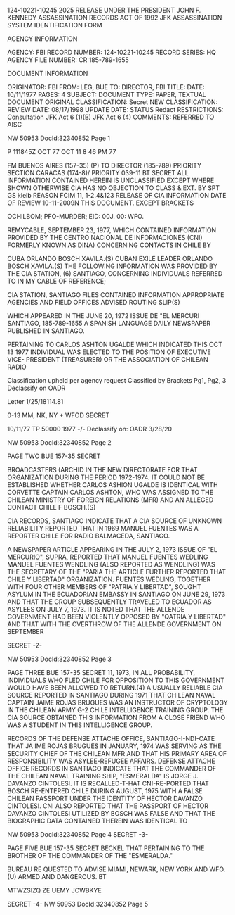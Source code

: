 124-10221-10245
2025 RELEASE UNDER THE PRESIDENT JOHN F. KENNEDY ASSASSINATION RECORDS ACT OF 1992
JFK ASSASSINATION SYSTEM
IDENTIFICATION FORM

AGENCY INFORMATION

AGENCY: FBI
RECORD NUMBER: 124-10221-10245
RECORD SERIES: HQ
AGENCY FILE NUMBER: CR 185-789-1655

DOCUMENT INFORMATION

ORIGINATOR: FBI
FROM: LEG, BUE
TO: DIRECTOR, FBI
TITLE:
DATE: 10/11/1977
PAGES: 4
SUBJECT:
DOCUMENT TYPE: PAPER, TEXTUAL DOCUMENT
ORIGINAL
CLASSIFICATION: Secret
NEW
CLASSIFICATION:
REVIEW DATE: 08/17/1998
UPDATE DATE:
STATUS Redact
RESTRICTIONS:
Consultation
JFK Act 6 (1)(B)
JFK Act 6 (4)
COMMENTS: REFERRED TO AISC

NW 50953 DocId:32340852 Page 1

P 111845Z OCT 77 OCT 11 8 46 PM 77

FM BUENOS AIRES (157-35) (P)
TO DIRECTOR (185-789) PRIORITY SECTION
CARACAS (174-8)/ PRIORITY 039-11
BT
SECRET
ALL INFORMATION CONTAINED
HEREIN IS UNCLASSIFIED
EXCEPT WHERE SHOWN
OTHERWISE
CIA HAS NO OBJECTION TO
CLASS & EXT. BY SPT GS klelb
REASON FCIM 11, 1-2.4&123 RELEASE OF CIA INFORMATION
DATE OF REVIEW 10-11-2009N THIS DOCUMENT.
 EXCEPT BRACKETS

OCHILBOM; PFO-MURDER; EID: 00J. 00: WFO.

REMYCABLE, SEPTEMBER 23, 1977, WHICH CONTAINED INFORMATION
PROVIDED BY THE CENTRO NACIONAL DE INFORMACIONES (CNI)
FORMERLY KNOWN AS DINA) CONCERNING CONTACTS IN CHILE BY

CUBA
ORLANDO BOSCH XAVILA.(S)
CUBAN EXILE LEADER ORLANDO BOSCH XAVILA.(S)
THE FOLLOWING INFORMATION WAS PROVIDED BY THE CIA STATION,
(6)
SANTIAGO, CONCERNING INDIVIDUALS REFERRED TO IN MY CABLE OF
REFERENCE;

CIA STATION, SANTIAGO FILES CONTAINED INFORMATION
APPROPRIATE AGENCIES
AND FIELD OFFICES
ADVISED ROUTING
SLIP(S)

WHICH APPEARED IN THE JUNE 20, 1972 ISSUE DE "EL MERCURI
SANTIAGO, 185-789-1655
A SPANISH LANGUAGE DAILY NEWSPAPER PUBLISHED IN SANTIAGO.

PERTAINING TO CARLOS ASHTON UGALDE WHICH INDICATED THIS OCT 13 1977
INDIVIDUAL WAS ELECTED TO THE POSITION OF EXECUTIVE VICE-
PRESIDENT (TREASURER) OR THE ASSOCIATION OF CHILEAN RADIO

Classification upheld per agency request Classified by
Brackets Pg1, Pg2, 3 Declassify on OADR

Letter 1/25/18114.81

0-13 MM, NK, NY + WFOD SECRET

10/11/77 TP
50000 1977 -/-
Declassify on: OADR 3/28/20

NW 50953 DocId:32340852 Page 2

PAGE TWO BUE 157-35 SECRET

BROADCASTERS (ARCHID IN THE NEW DIRECTORATE FOR THAT
ORGANIZATION DURING THE PERIOD 1972-1974. IT COULD NOT BE
ESTABLISHED WHETHER CARLOS ASHION UGALDE IS IDENTICAL WITH
CORVETTE CAPTAIN CARLOS ASHTON, WHO WAS ASSIGNED TO THE CHILEAN
MINISTRY OF FOREIGN RELATIONS (MFR) AND AN ALLEGED CONTACT
CHILE
F BOSCH.(S)

CIA RECORDS, SANTIAGO INDICATE THAT A CIA SOURCE OF UNKNOWN
RELIABILITY REPORTED THAT IN 1969 MANUEL FUENTES WAS A REPORTER
CHILE
FOR RADIO BALMACEDA, SANTIAGO.

A NEWSPAPER ARTICLE APPEARING IN THE JULY 2, 1973 ISSUE
OF "EL MERCURIO", SUPRA, REPORTED THAT MANUEL FUENTES WEDLING
MANUEL FUENTES WENDLING
(ALSO REPORTED AS WENDLING) WAS THE SECRETARY OF THE "PARIA
THE ARTICLE FURTHER REPORTED THAT CHILE
Y LIBERTAD" ORGANIZATION.
FUENTES WEDLING, TOGETHER WITH FOUR OTHER MEMBERS OF "PATRIA Y
LIBERTAD", SOUGHT ASYLUM IN THE ECUADORIAN EMBASSY IN SANTIAGO
ON JUNE 29, 1973 AND THAT THE GROUP SUBSEQUENTLY TRAVELED TO
ECUADOR AS ASYLEES ON JULY 7, 1973. IT IS NOTED THAT THE ALLENDE
GOVERNMENT HAD BEEN VIOLENTLY OPPOSED BY "QATRIA Y LIBERTAD"
AND THAT WITH THE OVERTHROW OF THE ALLENDE GOVERNMENT ON SEPTEMBER

SECRET
-2-

NW 50953 DocId:32340852 Page 3

PAGE THREE BUE 157-35 SECRET
11, 1973, IN ALL PROBABILITY, INDIVIDUALS WHO FLED CHILE FOR
OPPOSITION TO THIS GOVERNMENT WOULD HAVE BEEN ALLOWED TO RETURN.(4)
A USUALLY RELIABLE CIA SOURCE REPORTED IN SANTIAGO
DURING 1971 THAT CHILEAN NAVAL CAPTAIN JAIME ROJAS BRUGUES
WAS AN INSTRUCTOR OF CRYPTOLOGY IN THE CHILEAN ARMY G-2 CHILE
INTELLIGENCE TRAINING GROUP. THE CIA SOURCE OBTAINED THIS
INFORMATION FROM A CLOSE FRIEND WHO WAS A STUDENT IN THIS
INTELLIGENCE GROUP.

RECORDS OF THE DEFENSE ATTACHE OFFICE, SANTIAGO-I-NDI-CATE
THAT JA IME ROJAS BRUGUES IN JANUARY, 1974 WAS SERVING AS THE
SECURITY CHIEF OF THE CHILEAN MFR AND THAT HIS PRIMARY AREA OF
RESPONSIBILITY WAS ASYLEE-REFUGEE AFFAIRS. DEFENSE ATTACHE OFFICE
RECORDS IN SANTIAGO INDICATE THAT THE COMMANDER OF THE CHILEAN
NAVAL TRAINING SHIP, "ESMERALDA" IS JORGE J. DAVANZO CINTOLESI.
IT IS RECALLED-T-HAT CNI-RE-PORTED THAT BOSCH RE-ENTERED CHILE
DURING AUGUST, 1975 WITH A FALSE CHILEAN PASSPORT UNDER THE
IDENTITY OF HECTOR DAVANZO CINTOLESI. CNI ALSO REPORTED THAT THE
PASSPORT OF HECTOR DAVANZO CINTOLESI UTILIZED BY BOSCH WAS FALSE
AND THAT THE BIOGRAPHIC DATA CONTAINED THEREIN WAS IDENTICAL TO

NW 50953 DocId:32340852 Page 4
SECRET
-3-

PAGE FIVE BUE 157-35 SECRET
BECKEL
THAT PERTAINING TO THE BROTHER OF THE COMMANDER OF THE "ESMERALDA."

BUREAU RE QUESTED TO ADVISE MIAMI, NEWARK, NEW YORK AND
WFO. (U)
ARMED AND DANGEROUS.
BT

MTWZSIZQ ZE UEMY
JCWBKYE

SEGRET
-4-
NW 50953 DocId:32340852 Page 5
